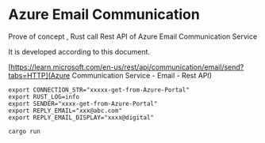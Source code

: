 # Azure Email Communication

Prove of concept , Rust call Rest API of Azure Email Communication Service

It is developed according to this document.

[https://learn.microsoft.com/en-us/rest/api/communication/email/send?tabs=HTTP](Azure Communication Service - Email - Rest API)

````
export CONNECTION_STR="xxxxx-get-from-Azure-Portal" 
export RUST_LOG=info 
export SENDER="xxxx-get-from-Azure-Portal" 
export REPLY_EMAIL="xxx@abc.com" 
export REPLY_EMAIL_DISPLAY="xxxx@digital" 

cargo run

````

